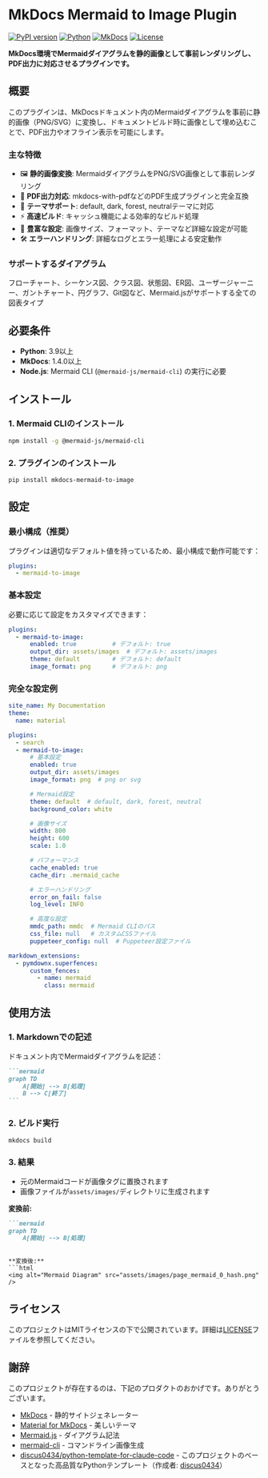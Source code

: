 # MkDocs Mermaid to Image Plugin

[![PyPI version](https://badge.fury.io/py/mkdocs-mermaid-to-image.svg)](https://badge.fury.io/py/mkdocs-mermaid-to-image)
[![Python](https://img.shields.io/badge/python-3.9+-blue.svg)](https://python.org/downloads/)
[![MkDocs](https://img.shields.io/badge/mkdocs-1.4+-green.svg)](https://mkdocs.org/)
[![License](https://img.shields.io/badge/license-MIT-blue.svg)](https://github.com/nuitsjp/mkdocs-mermaid-to-image/blob/main/LICENSE)

**MkDocs環境でMermaidダイアグラムを静的画像として事前レンダリングし、PDF出力に対応させるプラグインです。**

## 概要

このプラグインは、MkDocsドキュメント内のMermaidダイアグラムを事前に静的画像（PNG/SVG）に変換し、ドキュメントビルド時に画像として埋め込むことで、PDF出力やオフライン表示を可能にします。

### 主な特徴

- 🖼️ **静的画像変換**: MermaidダイアグラムをPNG/SVG画像として事前レンダリング
- 📄 **PDF出力対応**: mkdocs-with-pdfなどのPDF生成プラグインと完全互換
- 🎨 **テーマサポート**: default, dark, forest, neutralテーマに対応
- ⚡ **高速ビルド**: キャッシュ機能による効率的なビルド処理
- 🔧 **豊富な設定**: 画像サイズ、フォーマット、テーマなど詳細な設定が可能
- 🛠️ **エラーハンドリング**: 詳細なログとエラー処理による安定動作

### サポートするダイアグラム

フローチャート、シーケンス図、クラス図、状態図、ER図、ユーザージャーニー、ガントチャート、円グラフ、Git図など、Mermaid.jsがサポートする全ての図表タイプ

## 必要条件

- **Python**: 3.9以上
- **MkDocs**: 1.4.0以上
- **Node.js**: Mermaid CLI (`@mermaid-js/mermaid-cli`) の実行に必要

## インストール

### 1. Mermaid CLIのインストール

```bash
npm install -g @mermaid-js/mermaid-cli
```

### 2. プラグインのインストール

```bash
pip install mkdocs-mermaid-to-image
```

## 設定

### 最小構成（推奨）

プラグインは適切なデフォルト値を持っているため、最小構成で動作可能です：

```yaml
plugins:
  - mermaid-to-image
```

### 基本設定

必要に応じて設定をカスタマイズできます：

```yaml
plugins:
  - mermaid-to-image:
      enabled: true          # デフォルト: true
      output_dir: assets/images  # デフォルト: assets/images
      theme: default         # デフォルト: default
      image_format: png      # デフォルト: png
```

### 完全な設定例

```yaml
site_name: My Documentation
theme:
  name: material

plugins:
  - search
  - mermaid-to-image:
      # 基本設定
      enabled: true
      output_dir: assets/images
      image_format: png  # png or svg

      # Mermaid設定
      theme: default  # default, dark, forest, neutral
      background_color: white

      # 画像サイズ
      width: 800
      height: 600
      scale: 1.0

      # パフォーマンス
      cache_enabled: true
      cache_dir: .mermaid_cache

      # エラーハンドリング
      error_on_fail: false
      log_level: INFO

      # 高度な設定
      mmdc_path: mmdc  # Mermaid CLIのパス
      css_file: null   # カスタムCSSファイル
      puppeteer_config: null  # Puppeteer設定ファイル

markdown_extensions:
  - pymdownx.superfences:
      custom_fences:
        - name: mermaid
          class: mermaid
```

## 使用方法

### 1. Markdownでの記述

ドキュメント内でMermaidダイアグラムを記述：

````markdown
```mermaid
graph TD
    A[開始] --> B[処理]
    B --> C[終了]
```
````

### 2. ビルド実行

```bash
mkdocs build
```

### 3. 結果

- 元のMermaidコードが画像タグに置換されます
- 画像ファイルが`assets/images/`ディレクトリに生成されます

**変換前:**
```markdown
```mermaid
graph TD
    A[開始] --> B[処理]
```
```

**変換後:**
```html
<img alt="Mermaid Diagram" src="assets/images/page_mermaid_0_hash.png" />
```

## ライセンス

このプロジェクトはMITライセンスの下で公開されています。詳細は[LICENSE](LICENSE)ファイルを参照してください。

## 謝辞

このプロジェクトが存在するのは、下記のプロダクトのおかげです。ありがとうございます。

- [MkDocs](https://mkdocs.org/) - 静的サイトジェネレーター
- [Material for MkDocs](https://squidfunk.github.io/mkdocs-material/) - 美しいテーマ
- [Mermaid.js](https://mermaid.js.org/) - ダイアグラム記法
- [mermaid-cli](https://github.com/mermaid-js/mermaid-cli) - コマンドライン画像生成
- [discus0434/python-template-for-claude-code](https://github.com/discus0434/python-template-for-claude-code) - このプロジェクトのベースとなった高品質なPythonテンプレート（作成者: [discus0434](https://github.com/discus0434)）
